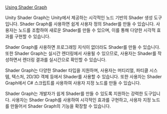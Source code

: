 [Using Shader Graph](https://docs.unity3d.com/Manual/shader-graph.html)

Unity Shader Graph는 Unity에서 제공하는 시각적인 노드 기반의 Shader 생성 도구입니다. Shader Graph를 사용하면 쉽게 사용자 정의 Shader를 만들 수 있습니다. 사용자는 노드를 조합하여 새로운 Shader를 만들 수 있으며, 이를 통해 다양한 시각적 효과를 구현할 수 있습니다.

Shader Graph를 사용하면 프로그래밍 지식이 없더라도 Shader를 만들 수 있습니다. 또한 Shader Graph는 실시간 렌더링에서 사용될 수 있으므로, 사용자는 Shader를 작성하면서 렌더링 결과를 실시간으로 확인할 수 있습니다.

Shader Graph는 다양한 Shader 타입을 지원하며, 사용자는 머티리얼, 파티클 시스템, 텍스처, 2D/3D 객체 등에서 Shader를 사용할 수 있습니다. 또한 사용자는 Shader Graph에서 C# 스크립트를 사용하여 사용자 지정 노드를 만들 수 있습니다.

Shader Graph는 개발자가 쉽게 Shader를 만들 수 있도록 지원하는 강력한 도구입니다. 사용자는 Shader Graph를 사용하여 시각적인 효과를 구현하고, 사용자 지정 노드를 만들어서 Shader Graph의 기능을 확장할 수 있습니다.
